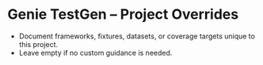 # Genie TestGen – Project Overrides
- Document frameworks, fixtures, datasets, or coverage targets unique to this project.
- Leave empty if no custom guidance is needed.
